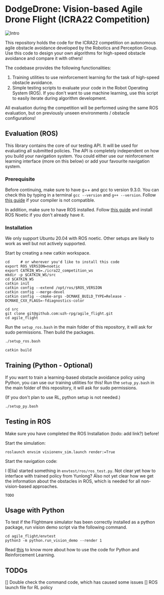 # DodgeDrone: Vision-based Agile Drone Flight (ICRA22 Competition)

![Intro](https://uzh-rpg.github.io/icra2022-dodgedrone/assets/intro_image.png)

This repository holds the code for the ICRA22 competition on autonomous agile obstacle avoidance developed by the Robotics and Perception Group.
Use this code to design your own algorithms for high-speed obstacle avoidance and compare it with others!

The codebase provides the following functionalities:
1. Training utilities to use reinforcement learning for the task of high-speed obstacle avoidance. 
2. Simple testing scripts to evaluate your code in the Robot Operating System (ROS). If you don't want to use machine learning, use this script to easily iterate during algorithm development. 

All evaluation during the competition will be performed using the same ROS evaluation, but on previously unseen environments / obstacle configurations!



## Evaluation (ROS)

This library contains the core of our testing API. It will be used for evaluating all submitted policies. The API is completely independent on how you build your navigation system. You could either use our reinforcement learning interface (more on this below) or add your favourite navigation system.

### Prerequisite
Before continuing, make sure to have g++ and gcc to version 9.3.0. You can check this by typing in a terminal `gcc --version` and `g++ --version`. Follow [this guide](https://linuxize.com/post/how-to-install-gcc-compiler-on-ubuntu-18-04/) if your compiler is not compatible.

In addition, make sure to have ROS installed. Follow [this guide](http://wiki.ros.org/noetic/Installation/Ubuntu) and install ROS Noetic if you don't already have it.

### Installation
We only support Ubuntu 20.04 with ROS noetic. Other setups are likely to work as well but not actively supported.

Start by creating a new catkin workspace. 
```
cd     # or wherever you'd like to install this code
export ROS_VERSION=noetic
export CATKIN_WS=./icra22_competition_ws
mkdir -p $CATKIN_WS/src
cd $CATKIN_WS
catkin init
catkin config --extend /opt/ros/$ROS_VERSION
catkin config --merge-devel
catkin config --cmake-args -DCMAKE_BUILD_TYPE=Release -DCMAKE_CXX_FLAGS=-fdiagnostics-color

cd src
git clone git@github.com:uzh-rpg/agile_flight.git
cd agile_flight
```

Run the `setup_ros.bash` in the main folder of this repository, it will ask for sudo permissions. Then build the packages.

```bash
./setup_ros.bash

catkin build
```

## Training (Python - Optional)
If you want to train a learning-based obstacle avoidance policy using Python, you can use our training utilities for this! 
Run the `setup_py.bash` in the main folder of this repository, it will ask for sudo permissions.

(If you don't plan to use RL, python setup is not needed.)

```bash
./setup_py.bash
```

## Testing in ROS
Make sure you have completed the ROS Installation (todo: add link?) before!

Start the simulation:
```
roslaunch envsim visionenv_sim.launch render:=True
```

Start the navigation code:

I (Elia) started something in `envtest/ros/ros_test.py`. Not clear yet how to interface with trained policy from Yunlong?
Also not yet clear how we get the information about the obstacles in ROS, which is needed for all non-vision-based approaches.
```
TODO
```

## Usage with Python 

To test if the Flightmare simulator has been correctly installed as a python package, run vision demo script via the following command. 

```
cd agile_flight/envtest
python3 -m python.run_vision_demo --render 1
```

Read [this](/envtest/python/README.md) to know more about how to use the code for Python and Reinforcement Learning. 


## TODOs

[] Double check the command code, which has caused some issues
[] ROS launch file for RL policy

